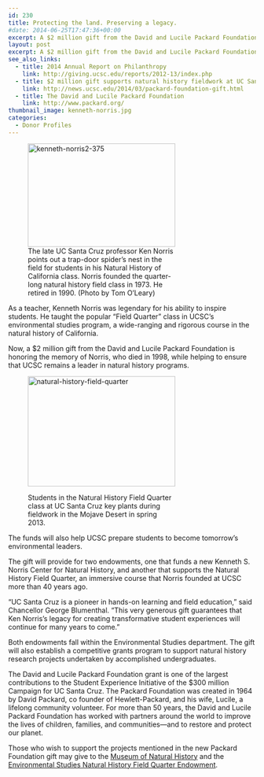 ```yaml
---
id: 230
title: Protecting the land. Preserving a legacy.
#date: 2014-06-25T17:47:36+00:00
excerpt: A $2 million gift from the David and Lucile Packard Foundation honors the memory of Ken Norris, while helping to ensure that UCSC remains a leader in natural history programs.
layout: post
excerpt: A $2 million gift from the David and Lucile Packard Foundation honors the memory of Ken Norris, while helping to ensure that UCSC remains a leader in natural history programs.
see_also_links:
  - title: 2014 Annual Report on Philanthropy
    link: http://giving.ucsc.edu/reports/2012-13/index.php
  - title: $2 million gift supports natural history fieldwork at UC Santa Cruz
    link: http://news.ucsc.edu/2014/03/packard-foundation-gift.html
  - title: The David and Lucile Packard Foundation
    link: http://www.packard.org/
thumbnail_image: kenneth-norris.jpg
categories:
  - Donor Profiles
---
```

<figure id="attachment_231" style="width: 300px" class="wp-caption alignright"><img class="size-medium wp-image-231" src="http://live-ucsc-giving.pantheonsite.io/wp-content/uploads/2017/08/kenneth-norris2-375-300x210.jpg" alt="kenneth-norris2-375" width="300" height="210" srcset="https://ucsc-giving.lndo.site/wp-content/uploads/2017/08/kenneth-norris2-375-300x210.jpg 300w, https://ucsc-giving.lndo.site/wp-content/uploads/2017/08/kenneth-norris2-375.jpg 375w" sizes="(max-width: 300px) 100vw, 300px" /><figcaption class="wp-caption-text">The late UC Santa Cruz professor Ken Norris points out a trap-door spider&#8217;s nest in the field for students in his Natural History of California class. Norris founded the quarter-long natural history field class in 1973. He retired in 1990. (Photo by Tom O&#8217;Leary)</figcaption></figure> 

As a teacher, Kenneth Norris was legendary for his ability to inspire students. He taught the popular &#8220;Field Quarter&#8221; class in UCSC&#8217;s environmental studies program, a wide-ranging and rigorous course in the natural history of California.

Now, a $2 million gift from the David and Lucile Packard Foundation is honoring the memory of Norris, who died in 1998, while helping to ensure that UCSC remains a leader in natural history programs.<figure id="attachment_233" style="width: 300px" class="wp-caption alignright">

<img class="size-medium wp-image-233" src="http://live-ucsc-giving.pantheonsite.io/wp-content/uploads/2014/06/natural-history-field-quarter-300x224.jpg" alt="natural-history-field-quarter" width="300" height="224" srcset="https://ucsc-giving.lndo.site/wp-content/uploads/2014/06/natural-history-field-quarter-300x224.jpg 300w, https://ucsc-giving.lndo.site/wp-content/uploads/2014/06/natural-history-field-quarter.jpg 350w" sizes="(max-width: 300px) 100vw, 300px" /> <figcaption class="wp-caption-text">Students in the Natural History Field Quarter class at UC Santa Cruz key plants during fieldwork in the Mojave Desert in spring 2013.</figcaption></figure> 

The funds will also help UCSC prepare students to become tomorrow’s environmental leaders.

The gift will provide for two endowments, one that funds a new Kenneth S. Norris Center for Natural History, and another that supports the Natural History Field Quarter, an immersive course that Norris founded at UCSC more than 40 years ago.

&#8220;UC Santa Cruz is a pioneer in hands-on learning and field education,&#8221; said Chancellor George Blumenthal. &#8220;This very generous gift guarantees that Ken Norris&#8217;s legacy for creating transformative student experiences will continue for many years to come.&#8221;

Both endowments fall within the Environmental Studies department. The gift will also establish a competitive grants program to support natural history research projects undertaken by accomplished undergraduates.

The David and Lucile Packard Foundation grant is one of the largest contributions to the Student Experience Initiative of the $300 million Campaign for UC Santa Cruz. The Packard Foundation was created in 1964 by David Packard, co founder of Hewlett-Packard, and his wife, Lucile, a lifelong community volunteer. For more than 50 years, the David and Lucile Packard Foundation has worked with partners around the world to improve the lives of children, families, and communities—and to restore and protect our planet.

Those who wish to support the projects mentioned in the new Packard Foundation gift may give to the [Museum of Natural History](https://securelb.imodules.com/s/1069/index.aspx?sid=1069&gid=1&pgid=780&cid=1656&dids=373&) and the [Environmental Studies Natural History Field Quarter Endowment](https://securelb.imodules.com/s/1069/index.aspx?sid=1069&gid=1&pgid=780&dids=553&).
